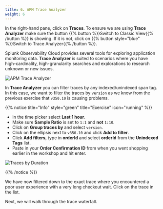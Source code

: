 ```yaml
---
title: 6. APM Trace Analyzer
weight: 6
---
```


In the right-hand pane, click on **Traces**. To ensure we are using **Trace Analyzer** make sure the button {{% button %}}Switch to Classic View{{% /button %}} is showing. If it is not, click on {{% button style="blue" %}}Switch to Trace Analyzer{{% /button %}}.

Splunk Observability Cloud provides several tools for exploring application monitoring data. **Trace Analyzer** is suited to scenarios where you have high-cardinality, high-granularity searches and explorations to research unknown or new issues.

![APM Trace Analyzer](../images/apm-trace-analyzer.png)

In **Trace Analyzer** you can filter traces by any indexed/unindexed span tag. In this case, we want to filter the traces by `version` as we know from the previous exercise that `v350.10` is causing problems.

{{% notice title="Info" style="green" title="Exercise" icon="running" %}}

* In the time picker select **Last 1 hour**.
* Make sure **Sample Ratio** is set to `1:1` and **not** `1:10`.
* Click on **Group traces by** and select `version`.
* Click on the ellipsis next to `v350.10` and click **Add to filter**.
* Click **Add filters**, type in **orderId** and select **orderId** from the **Unindexed Tags** list.
* Paste in your **Order Confirmation ID** from when you went shopping earlier in the workshop and hit enter.

![Traces by Duration](../images/apm-trace-by-duration.png)

{{% /notice %}}

We have now filtered down to the exact trace where you encountered a poor user experience with a very long checkout wait. Click on the trace in the list.

Next, we will walk through the trace waterfall.
